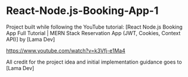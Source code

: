 # React-Node.js-Booking-App-1

Project built while following the YouTube tutorial: [React Node.js Booking App Full Tutorial | MERN Stack Reservation App (JWT, Cookies, Context API)] by [Lama Dev]

https://www.youtube.com/watch?v=k3Vfj-e1Ma4

All credit for the project idea and initial implementation guidance goes to [Lama Dev]
